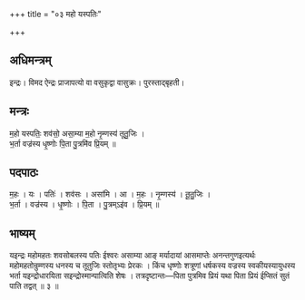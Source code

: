 +++
title = "०३ महो यस्पतिः"

+++
## अधिमन्त्रम्
इन्द्रः। विमद ऐन्द्रः प्राजापत्यो वा वसुकृद्वा वासुक्रः। पुरस्ताद्बृहती।

## मन्त्रः
म॒हो यस्पतिः॒ शव॑सो॒ असा॒म्या म॒हो नृ॒म्णस्य॑ तूतु॒जिः ।  
भ॒र्ता वज्र॑स्य धृ॒ष्णोः पि॒ता पु॒त्रमि॑व प्रि॒यम् ॥

## पदपाठः
म॒हः । यः । पतिः॑ । शव॑सः । असा॑मि । आ । म॒हः । नृ॒म्णस्य॑ । तू॒तु॒जिः ।  
भ॒र्ता । वज्र॑स्य । धृ॒ष्णोः । पि॒ता । पु॒त्रम्ऽइ॑व । प्रि॒यम् ॥

## भाष्यम्
यइन्द्रः महोमहतः शवसोबलस्य पतिः ईश्वरः असाम्या आङ् मर्यादायां आसमाप्तेः अनन्तगुणइत्यर्थः महोमहतोन्रुम्णस्य धनस्य च तूतुजिः स्तोतृभ्यः प्रेरकः । किंच धृष्णोः शत्रूणां धर्षकस्य वज्रस्य स्वकीयस्यायुधस्य भर्ता यइन्द्रोधारयिता सइन्द्रोस्मान्पात्विति शेषः । तत्रदृष्टान्तः—पिता पुत्रमिव प्रियं यथा पिता प्रियं ईप्सितं सुतं पाति तद्वत् ॥ ३ ॥